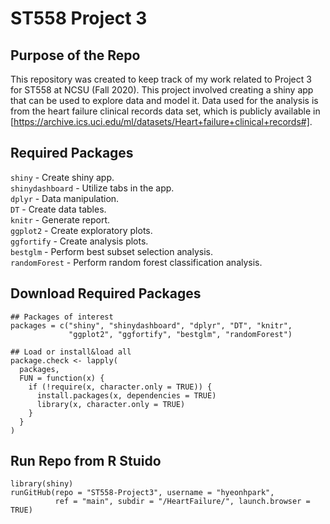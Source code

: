 # ST558 Project 3  

## Purpose of the Repo  
This repository was created to keep track of my work related to Project 3 for ST558 at NCSU (Fall 2020). This project involved creating a shiny app that can be used to explore data and model it. Data used for the analysis is from the heart failure clinical records data set, which is publicly available in [https://archive.ics.uci.edu/ml/datasets/Heart+failure+clinical+records#].  

## Required Packages   

`shiny` - Create shiny app.  
`shinydashboard` - Utilize tabs in the app.  
`dplyr` - Data manipulation.  
`DT` - Create data tables.  
`knitr` - Generate report.  
`ggplot2` - Create exploratory plots.  
`ggfortify` - Create analysis plots.  
`bestglm` - Perform best subset selection analysis.  
`randomForest` - Perform random forest classification analysis.  

## Download Required Packages  
```{r}
## Packages of interest
packages = c("shiny", "shinydashboard", "dplyr", "DT", "knitr", 
             "ggplot2", "ggfortify", "bestglm", "randomForest")

## Load or install&load all
package.check <- lapply(
  packages,
  FUN = function(x) {
    if (!require(x, character.only = TRUE)) {
      install.packages(x, dependencies = TRUE)
      library(x, character.only = TRUE)
    }
  }
)
```


## Run Repo from R Stuido  
```{r}
library(shiny)
runGitHub(repo = "ST558-Project3", username = "hyeonhpark", 
          ref = "main", subdir = "/HeartFailure/", launch.browser = TRUE)
```

